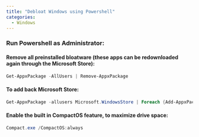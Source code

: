 ```yaml
---
title: "Debloat Windows using Powershell"
categories:
  - Windows
---
```


### Run Powershell as Administrator:

#### Remove all preinstalled bloatware (these apps can be redownloaded again through the Microsoft Store):
```powershell
Get-AppxPackage -AllUsers | Remove-AppxPackage
```

#### To add back Microsoft Store:
```powershell
Get-AppxPackage -allusers Microsoft.WindowsStore | Foreach {Add-AppxPackage -DisableDevelopmentMode -Register "$($_.InstallLocation)\AppXManifest.xml"}
```

#### Enable the built in CompactOS feature, to maximize drive space:
```powershell
Compact.exe /CompactOS:always
```
